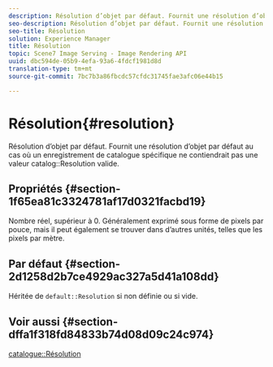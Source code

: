 ```yaml
---
description: Résolution d’objet par défaut. Fournit une résolution d’objet par défaut au cas où un enregistrement de catalogue spécifique ne contiendrait pas de valeur de résolution de catalogue valide.
seo-description: Résolution d’objet par défaut. Fournit une résolution d’objet par défaut au cas où un enregistrement de catalogue spécifique ne contiendrait pas de valeur de résolution de catalogue valide.
seo-title: Résolution
solution: Experience Manager
title: Résolution
topic: Scene7 Image Serving - Image Rendering API
uuid: dbc594de-05b9-4efa-93a6-4fdcf1981d8d
translation-type: tm+mt
source-git-commit: 7bc7b3a86fbcdc57cfdc31745fae3afc06e44b15

---
```



# Résolution{#resolution}

Résolution d’objet par défaut. Fournit une résolution d’objet par défaut au cas où un enregistrement de catalogue spécifique ne contiendrait pas une valeur catalog::Resolution valide.

## Propriétés {#section-1f65ea81c3324781af17d0321facbd19}

Nombre réel, supérieur à 0. Généralement exprimé sous forme de pixels par pouce, mais il peut également se trouver dans d’autres unités, telles que les pixels par mètre.

## Par défaut {#section-2d1258d2b7ce4929ac327a5d41a108dd}

Héritée de `default::Resolution` si non définie ou si vide.

## Voir aussi {#section-dffa1f318fd84833b74d08d09c24c974}

[catalogue::Résolution](../../../../../is-api/image-catalog/image-serving-api-ref/c-image-catalog-reference/c-image-svg-data-reference/c-image-data-reference/r-resolution-cat.md#reference-de489f5f36b64bd0831749546f8728e1)
